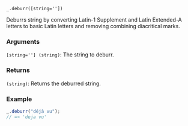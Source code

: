```
_.deburr([string=''])
```

Deburrs string by converting Latin-1 Supplement and Latin Extended-A letters to basic Latin letters and removing combining diacritical marks.

### Arguments

`[string=''] (string)`: The string to deburr.

### Returns

`(string)`: Returns the deburred string.

### Example

```javascript
_.deburr("déjà vu");
// => 'deja vu'
```
